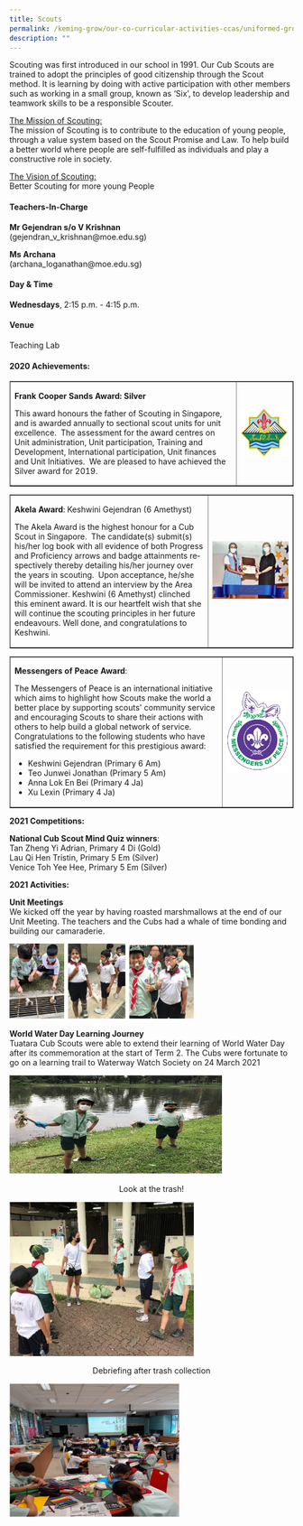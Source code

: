 ```yaml
---
title: Scouts
permalink: /keming-grow/our-co-curricular-activities-ccas/uniformed-groups/scouts/
description: ""
---
```

<p>Scouting was first introduced in our school in 1991. Our Cub Scouts are trained to adopt the principles of good citizenship through the Scout method. It is learning by doing with active participation with other members such as working in a small group, known as &lsquo;Six&rsquo;, to develop leadership and teamwork skills to be a responsible Scouter.</p>
<p><u>The Mission of Scouting:</u><br />The mission of Scouting is to contribute to the education of young people, through a value system based on the Scout Promise and Law. To help build a better world where people are self-fulfilled as individuals and play a constructive role in society.</p>
<p><u>The Vision of Scouting:</u><br />Better Scouting for more young People</p>
<h4>Teachers-In-Charge</h4>
<p><strong>Mr Gejendran s/o V Krishnan<br /></strong>(gejendran_v_krishnan@moe.edu.sg)</p>
<p><strong>Ms Archana<br /></strong>(archana_loganathan@moe.edu.sg)</p>
<h4>Day &amp; Time</h4>
<p><strong>Wednesdays</strong>, 2:15 p.m. - 4:15 p.m.</p>
<h4>Venue</h4>
<p>Teaching Lab</p>
<p><h4><strong>2020 Achievements:</strong></h4></p>
<table style="border-collapse: collapse; width: 100%;" border="1">
<tbody>
<tr>
<td style="width: 80%;">
<p class=""><strong class=""><span class="" lang="EN-SG">Frank Cooper Sands Award: Silver</span></strong></p>
<p class=""><span class="" lang="EN-SG">This award honours the father of Scouting in Singapore, and is awarded annually to sectional scout units for unit excellence.&nbsp; The assessment for the award centres on Unit administration, Unit participation, Training and Development, International participation, Unit finances and Unit Initiatives.&nbsp; We are pleased to have achieved the Silver award for 2019.</span></p>
</td>
<td style="width: 20%;"><img src="/images/sco1.jpg"></td>
</tr>
</tbody>
</table>
<table style="border-collapse: collapse; width: 100%;" border="1">
<tbody>
<tr>
<td style="width: 70%;">
<p class=""><strong class=""><span class="" lang="EN-SG">Akela Award</span></strong><span class="" lang="EN-SG">: Keshwini Gejendran (6 Amethyst)</span></p>
<p class=""><span class="" lang="EN-SG">The Akela Award is the highest honour for a Cub Scout in Singapore. &nbsp;The candidate(s) submit(s) his/her log book with all evidence of both Progress and Proficiency arrows and badge attainments respectively thereby detailing his/her journey over the years in scouting.&nbsp; Upon acceptance, he/she will be invited to attend an interview by the Area Commissioner. Keshwini (6 Amethyst) clinched this eminent award. It is our heartfelt wish that she will continue the scouting principles in her future endeavours. Well done, and congratulations to Keshwini.</span></p>
</td>
<td style="width: 30%;"><img src="/images/sco2.jpg"></td>
</tr>
</tbody>
</table>
<table style="border-collapse: collapse; width: 100%;" border="1">
<tbody>
<tr>
<td style="width: 75%;">
<p class=""><strong class=""><span class="" lang="EN-SG">Messengers of Peace Award</span></strong><span class="" lang="EN-SG">:</span></p>
<p class=""><span class="" lang="EN-SG">The Messengers of Peace is an international initiative which aims to highlight how Scouts make the world a better place by supporting scouts' community service and encouraging Scouts to share their actions with others to help build a global network of service.&nbsp; Congratulations to the following students who have satisfied the requirement for this prestigious award:</span></p>
<ul>
<li><span class="" lang="EN-SG">Keshwini Gejendran (Primary 6 Am)</span></li>
<li><span class="" lang="EN-SG">Teo Junwei Jonathan (Primary 5 Am)</span></li>
<li><span class="" lang="EN-SG">Anna Lok En Bei (Primary 4 Ja)</span></li>
<li><span class="" lang="EN-SG">Xu Lexin (Primary 4 Ja)</span></li>
</ul>
</td>
<td style="width: 25%;"><img src="/images/sco3.jpg"></td>
</tr>
</tbody>
</table>
<p><strong>2021 Competitions:</strong></p>
<p><strong>National Cub Scout Mind Quiz winners</strong>:<br />Tan Zheng Yi Adrian, Primary 4 Di (Gold)<br />Lau Qi Hen Tristin, Primary 5 Em (Silver)<br />Venice Toh Yee Hee, Primary 5 Em (Silver)</p>
<p><strong>2021 Activities:</strong></p>
<p><strong>Unit Meetings<br /></strong>We kicked off the year by having roasted marshmallows at the end of our Unit Meeting. The teachers and the Cubs had a whale of time bonding and building our camaraderie.</p>
<img style="width: 65%;" src="/images/sco4.png">
<p><strong>World Water Day Learning Journey</strong><br />Tuatara Cub Scouts were able to extend their learning of World Water Day after its commemoration at the start of Term 2. The Cubs were fortunate to go on a learning trail to Waterway Watch Society on 24 March 2021</p>
<img style="width: 75%;" src="/images/sco5.png">
<p style="text-align: center;">Look at the trash!</p>
<img style="width: 65%;" src="/images/sco6.png">
<p style="text-align: center;">Debriefing after trash collection</p>
<img style="width: 60%;" src="/images/sco7.png">